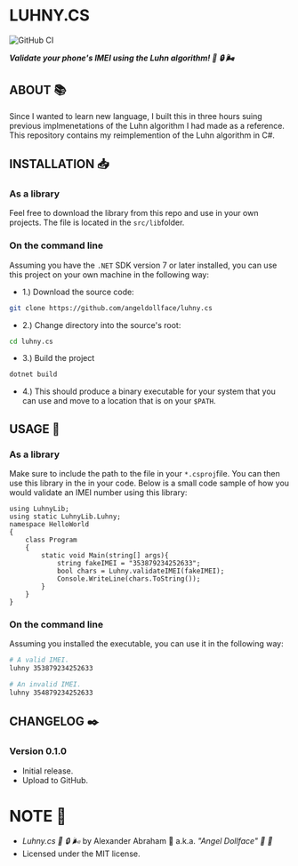 # LUHNY.CS

![GitHub CI](https://github.com/angeldollface/luhny.cs/actions/workflows/csharp.yml/badge.svg)

***Validate your phone's IMEI using the Luhn algorithm! :iphone: :lock: :wind_face:***

## ABOUT :books:

Since I wanted to learn  new language, I built this in three hours suing previous implmenetations of the Luhn algorithm I had made as a reference. This repository contains my reimplemention of the Luhn algorithm in C#.

## INSTALLATION :inbox_tray:

### As a library

Feel free to download the library from this repo and use in your own projects. The file is located in the `src/lib`folder.

### On the command line

Assuming you have the `.NET` SDK version 7 or later installed, you can use this project on your own machine in the following way:

- 1.) Download the source code:

```bash
git clone https://github.com/angeldollface/luhny.cs
```

- 2.) Change directory into the source's root:

```bash
cd luhny.cs
```

- 3.) Build the project

```bash
dotnet build
```

- 4.) This should produce a binary executable for your system that you can use and move to a location that is on your `$PATH`.

## USAGE :hammer:

### As a library

Make sure to include the path to the file in your `*.csproj`file.
You can then use this library in the in your code. Below is a small code sample of how you would validate an IMEI number using this library:

```Csharp
using LuhnyLib;
using static LuhnyLib.Luhny;
namespace HelloWorld
{
    class Program
    {
        static void Main(string[] args){
            string fakeIMEI = "353879234252633";
            bool chars = Luhny.validateIMEI(fakeIMEI);
            Console.WriteLine(chars.ToString());
        }
    }
}
```

### On the command line

Assuming you installed the executable, you can use it in the following way:

```bash
# A valid IMEI.
luhny 353879234252633
```

```bash
# An invalid IMEI.
luhny 354879234252633
```

## CHANGELOG :black_nib:

### Version 0.1.0

- Initial release.
- Upload to GitHub.

# NOTE :scroll:

- *Luhny.cs :iphone: :lock: :wind_face:* by Alexander Abraham :black_heart: a.k.a. *"Angel Dollface" :dolls: :ribbon:*
- Licensed under the MIT license.